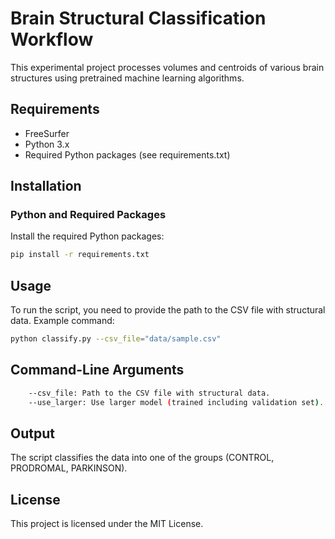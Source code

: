 # Brain Structural Classification Workflow

This experimental project processes volumes and centroids of various brain structures using pretrained machine learning algorithms.

## Requirements

- FreeSurfer
- Python 3.x
- Required Python packages (see requirements.txt)

## Installation

### Python and Required Packages

Install the required Python packages:

```bash
pip install -r requirements.txt
```

## Usage

To run the script, you need to provide the path to the CSV file with structural data. Example command:

```bash
python classify.py --csv_file="data/sample.csv"
```

## Command-Line Arguments

```bash
    --csv_file: Path to the CSV file with structural data.
    --use_larger: Use larger model (trained including validation set).
```

## Output

The script classifies the data into one of the groups (CONTROL, PRODROMAL, PARKINSON).

## License

This project is licensed under the MIT License.
